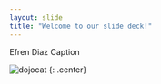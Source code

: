 ```yaml
---
layout: slide
title: "Welcome to our slide deck!"
---
```


Efren Diaz Caption

![dojocat](https://octodex.github.com/images/dojocat.jpg)
{: .center}
